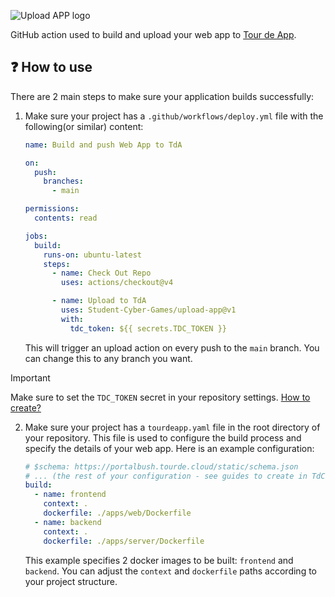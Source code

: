 ![Upload APP logo](https://github.com/user-attachments/assets/4b8145b6-db05-415b-9d1c-511b88dfff83)

GitHub action used to build and upload your web app to [Tour de App](https://tourdeapp.cz).

## ❓ How to use

There are 2 main steps to make sure your application builds successfully:

1) Make sure your project has a `.github/workflows/deploy.yml` file with the following(or similar) content:

    ```yaml
    name: Build and push Web App to TdA
    
    on:
      push:
        branches:
          - main
    
    permissions:
      contents: read
    
    jobs:
      build:
        runs-on: ubuntu-latest
        steps:
          - name: Check Out Repo
            uses: actions/checkout@v4
    
          - name: Upload to TdA
            uses: Student-Cyber-Games/upload-app@v1
            with:
              tdc_token: ${{ secrets.TDC_TOKEN }}
    ```
    
    This will trigger an upload action on every push to the `main` branch. You can change this to any branch you want.
    
> [!IMPORTANT] 
> Make sure to set the `TDC_TOKEN` secret in your repository settings. [How to create?](https://docs.github.com/en/actions/security-for-github-actions/security-guides/using-secrets-in-github-actions#creating-secrets-for-a-repository)

2) Make sure your project has a `tourdeapp.yaml` file in the root directory of your repository. This file is used to configure the build process and specify the details of your web app. Here is an example configuration:

    ```yaml
    # $schema: https://portalbush.tourde.cloud/static/schema.json
    # ... (the rest of your configuration - see guides to create in TdC documentation)
    build:
      - name: frontend
        context: .
        dockerfile: ./apps/web/Dockerfile
      - name: backend
        context: .
        dockerfile: ./apps/server/Dockerfile
    
    ```
    
    This example specifies 2 docker images to be built: `frontend` and `backend`. You can adjust the `context` and `dockerfile` paths according to your project structure.